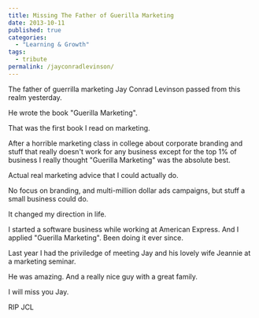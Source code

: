 ```yaml
---
title: Missing The Father of Guerilla Marketing
date: 2013-10-11
published: true
categories:
  - "Learning & Growth"
tags:
  - tribute
permalink: /jayconradlevinson/
---
```

The father of guerrilla marketing Jay Conrad Levinson passed from this realm yesterday.

He wrote the book "Guerilla Marketing".

That was the first book I read on marketing.

After a horrible marketing class in college about corporate branding and stuff that really doesn't work for any business except for the top 1% of business I really thought "Guerilla Marketing" was the absolute best.

Actual real marketing advice that I could actually do.

No focus on branding, and multi-million dollar ads campaigns, but stuff a small business could do.

It changed my direction in life.

I started a software business while working at American Express. And I applied "Guerilla Marketing". Been doing it ever since.

Last year I had the priviledge of meeting Jay and his lovely wife Jeannie at a marketing seminar.

He was amazing. And a really nice guy with a great family.

I will miss you Jay.

RIP JCL

